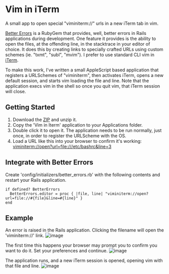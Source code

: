 # Vim in iTerm

A small app to open special "viminiterm://" urls in a new iTerm tab in vim.

[Better Errors](https://github.com/charliesome/better_errors) is a RubyGem that provides, well, better errors in Rails applications during development.  One feature it provides is the ability to open the files, at the offending line, in the stacktrace in your editor of choice.  It does this by creating links to specially crafted URLs using custom schemes (ie. "txmt", "subl", "mvim").  I prefer to use standard CLI vim in [iTerm](http://www.iterm2.com/).

To make this work, I've written a small AppleScript based application that registers a URLSchemes of "viminiterm", then activates iTerm, opens a new default session, and starts vim loading the file and line.  Note that the application execs vim in the shell so once you quit vim, that iTerm session will close.  

## Getting Started
1. Download the [ZIP](https://github.com/phallstrom/urlscheme_vim_in_iterm/archive/master.zip) and unzip it.
2. Copy the 'Vim in Iterm' application to your Applications folder.
3. Double click it to open it.  The application needs to be run normally, just once, in order to register the URLScheme with the OS.
4. Load a URL like this into your browser to confirm it's working: [viminiterm://open?url=file:///etc/bashrc&line=3](viminiterm://open?url=file:///etc/bashrc&line=3)

## Integrate with Better Errors
Create 'config/initializers/better_errors.rb' with the following contents and restart your Rails application.

	if defined? BetterErrors
	  BetterErrors.editor = proc { |file, line| "viminiterm://open?url=file://#{file}&line=#{line}" }
	end

## Example

An error is raised in the Rails application. Clicking the filename will open the 'viminiterm://' link.
![image](https://raw.github.com/phallstrom/urlscheme_vim_in_iterm/master/screenshots/better_errors.jpg)

The first time this happens your browser may prompt you to confirm you want to do it. Set your preferences and continue.
![image](https://raw.github.com/phallstrom/urlscheme_vim_in_iterm/master/screenshots/launch_application.jpg)

The application runs, and a new iTerm session is opened, opening vim with that file and line.
![image](https://raw.github.com/phallstrom/urlscheme_vim_in_iterm/master/screenshots/vim_in_iterm.jpg)